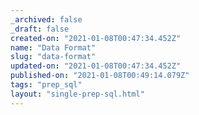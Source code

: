 ```yaml
---
_archived: false
_draft: false
created-on: "2021-01-08T00:47:34.452Z"
name: "Data Format"
slug: "data-format"
updated-on: "2021-01-08T00:47:34.452Z"
published-on: "2021-01-08T00:49:14.079Z"
tags: "prep_sql"
layout: "single-prep-sql.html"
---
```



